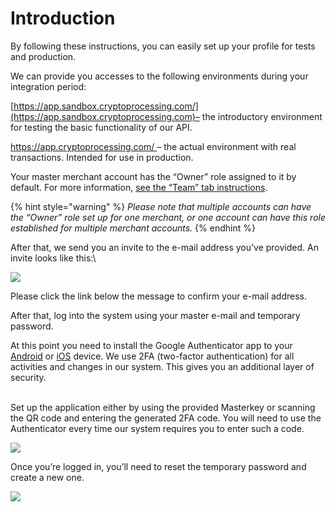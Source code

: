 # Introduction

By following these instructions, you can easily set up your profile for tests and production.

We can provide you accesses to the following environments during your integration period:

[https://app.sandbox.cryptoprocessing.com/](https://app.sandbox.cryptoprocessing.com)– the introductory environment for testing the basic functionality of our API.

[https://app.cryptoprocessing.com/ ](https://app.cryptoprocessing.com)– the actual environment with real transactions. Intended for use in production.

Your master merchant account has the “Owner” role assigned to it by default. For more information, [see the “Team” tab instructions](user-permissions.md).

{% hint style="warning" %}
_Please note that multiple accounts can have the “Owner” role set up for one merchant, or one account can have this role established for multiple merchant accounts._
{% endhint %}

After that, we send you an invite to the e-mail address you’ve provided. An invite looks like this:\


![](../.gitbook/assets/0.png)

Please click the link below the message to confirm your e-mail address.

After that, log into the system using your master e-mail and temporary password.

At this point you need to install the Google Authenticator app to your [Android](https://play.google.com/store/apps/details?id=com.google.android.apps.authenticator2\&hl=en) or [iOS](https://apps.apple.com/gb/app/google-authenticator/id388497605) device. We use 2FA (two-factor authentication) for all activities and changes in our system. This gives you an additional layer of security.

\
Set up the application either by using the provided Masterkey or scanning the QR code and entering the generated 2FA code. You will need to use the Authenticator every time our system requires you to enter such a code.

![](https://lh4.googleusercontent.com/f2VikeqaDfZ7u7b96VlovJpFFRPtFzlnwa04b2Sx5n6a-5bYDqcHZ3oml9ORfGSkldsHx5URkHajRj6g_XOmFzdExJL-uUHYs9Q_p6v1hfpqPHaodr9wqLFWBuHilG5qY4IeXvLM)

Once you’re logged in, you’ll need to reset the temporary password and create a new one.

![](https://lh4.googleusercontent.com/xnCAeZeilLJdhImeEHqZ8pnm6JGiAkB44I5GVIgZiIgO8dR9JvKXkastF5pHqoPrQifKddDbRWHCX5ae6MayJoSTqv42J_G53qDzOCEmw4hFp_On-5Pr3tNXRJBCr9ngfkhBsbzp)
